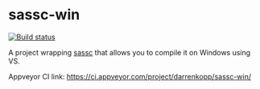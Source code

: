 sassc-win
=========

[![Build status](https://ci.appveyor.com/api/projects/status/github/darrenkopp/sassc-win?svg=true)](https://ci.appveyor.com/project/darrenkopp/sassc-win)

A project wrapping [sassc](https://github.com/sass/sassc) that allows you to compile it on Windows using VS.

Appveyor CI link: https://ci.appveyor.com/project/darrenkopp/sassc-win/
